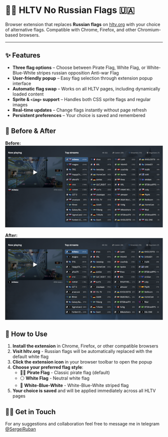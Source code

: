 # 🏴‍☠️ HLTV No Russian Flags 🇺🇦

Browser extension that replaces **Russian flags** on [hltv.org](https://hltv.org) with your choice of alternative flags. Compatible with Chrome, Firefox, and other Chromium-based browsers.

---

## ✨ Features

- **Three flag options** – Choose between Pirate Flag, White Flag, or White-Blue-White stripes russian opposition Anti-war Flag
- **User-friendly popup** – Easy flag selection through extension popup interface
- **Automatic flag swap** – Works on all HLTV pages, including dynamically loaded content
- **Sprite & `<img>` support** – Handles both CSS sprite flags and regular images
- **Real-time updates** – Change flags instantly without page refresh
- **Persistent preferences** – Your choice is saved and remembered

## 📸 Before & After

**Before:**
![Before](before.png)

**After:**
![After](after.png)

## 🚀 How to Use

1. **Install the extension** in Chrome, Firefox, or other compatible browsers
2. **Visit hltv.org** - Russian flags will be automatically replaced with the default white flag
3. **Click the extension icon** in your browser toolbar to open the popup
4. **Choose your preferred flag style**:
   - 🏴‍☠️ **Pirate Flag** - Classic pirate flag (default)
   - ⚪ **White Flag** - Neutral white flag
   - 🔵 **White-Blue-White** - White-Blue-White striped flag
5. **Your choice is saved** and will be applied immediately across all HLTV pages

## ✍🏼 Get in Touch

For any suggestions and collaboration feel free to message me in telegram [@SergeiRuban](https://t.me/sergeiruban)
